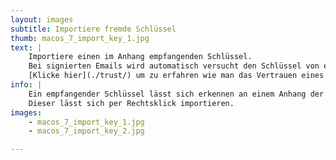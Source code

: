 ```yaml
---
layout: images
subtitle: Importiere fremde Schlüssel
thumb: macos_7_import_key_1.jpg
text: |
    Importiere einen im Anhang empfangenden Schlüssel.  
    Bei signierten Emails wird automatisch versucht den Schlüssel von einem Schlüsselserver runterzuladen.  
    [Klicke hier](./trust/) um zu erfahren wie man das Vertrauen eines empfangenen Schlüssels festlegt.
info: |
    Ein empfangender Schlüssel lässt sich erkennen an einem Anhang der mit **.asc** endet.
    Dieser lässt sich per Rechtsklick importieren.
images: 
    - macos_7_import_key_1.jpg
    - macos_7_import_key_2.jpg

---
```

